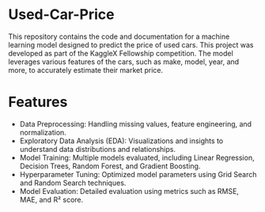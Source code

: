 # Used-Car-Price
This repository contains the code and documentation for a machine learning model designed to predict the price of used cars. This project was developed as part of the KaggleX Fellowship competition. The model leverages various features of the cars, such as make, model, year, and more, to accurately estimate their market price.

# Features
* Data Preprocessing: Handling missing values, feature engineering, and normalization.
* Exploratory Data Analysis (EDA): Visualizations and insights to understand data distributions and relationships.
* Model Training: Multiple models evaluated, including Linear Regression, Decision Trees, Random Forest, and Gradient Boosting.
* Hyperparameter Tuning: Optimized model parameters using Grid Search and Random Search techniques.
* Model Evaluation: Detailed evaluation using metrics such as RMSE, MAE, and R² score.
